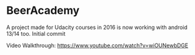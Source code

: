 # BeerAcademy
A project made for Udacity courses in 2016 is now working with android 13/14 too. Initial commit

Video Walkthrough:
https://www.youtube.com/watch?v=wiOUNewbDGE
